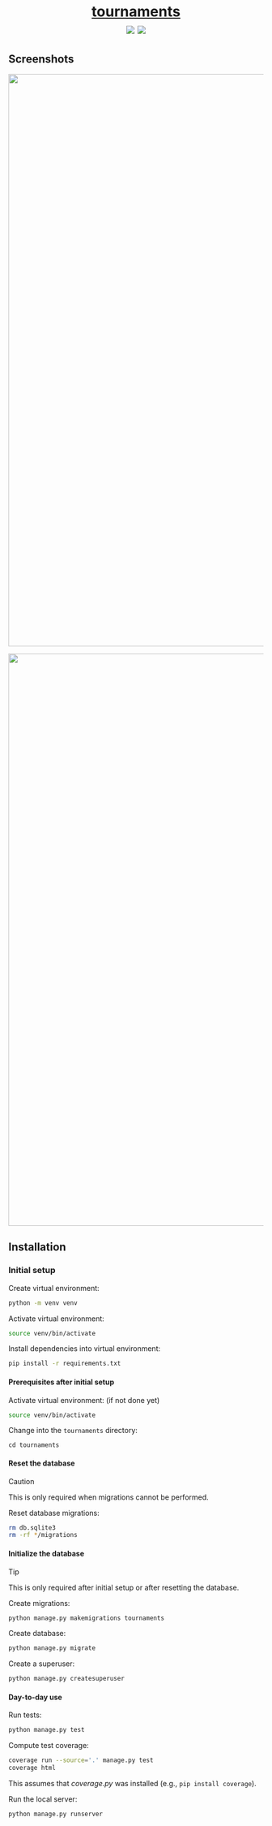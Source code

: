 <div align="center">
  <h1><a href="https://github.com/kostrykin/tournaments">tournaments</a><br>
  <a href="https://github.com/kostrykin/tournaments/actions/workflows/tests.yml"><img src="https://github.com/kostrykin/tournaments/actions/workflows/tests.yml/badge.svg"></a>
  <a href="https://github.com/kostrykin/tournaments/actions/workflows/tests.yml"><img src="https://img.shields.io/endpoint?url=https://gist.githubusercontent.com/kostrykin/bb85310a74d6b05330d230443007b878/raw/tournaments.json" /></a>
  </h1>
</div>

## Screenshots

<div align="center">
<p><kbd><img width="1128" src="https://github.com/kostrykin/tournaments/assets/6557139/44c98a04-8613-447a-82fa-30abede06ea3"></kbd></p>
<p><kbd><img width="1128" src="https://github.com/kostrykin/tournaments/assets/6557139/4fefa3b0-8b98-47bf-9a7e-8812d8f3064a"></kbd></p>
</div>

## Installation

### Initial setup

Create virtual environment:
```bash
python -m venv venv
```
Activate virtual environment:
```bash
source venv/bin/activate
```

Install dependencies into virtual environment:
```bash
pip install -r requirements.txt
```

#### Prerequisites after initial setup

Activate virtual environment: (if not done yet)
```bash
source venv/bin/activate
```

Change into the `tournaments` directory:
```
cd tournaments
```

#### Reset the database

> [!CAUTION]  
> This is only required when migrations cannot be performed.

Reset database migrations:
```bash
rm db.sqlite3
rm -rf */migrations
```

#### Initialize the database

> [!TIP]  
> This is only required after initial setup or after resetting the database.

Create migrations:
```bash
python manage.py makemigrations tournaments
```

Create database:
```bash
python manage.py migrate
```

Create a superuser:
```bash
python manage.py createsuperuser
```

#### Day-to-day use

Run tests:
```bash
python manage.py test
```

Compute test coverage:
```bash
coverage run --source='.' manage.py test
coverage html
```
This assumes that *coverage.py* was installed (e.g., `pip install coverage`).

Run the local server:
```bash
python manage.py runserver
```
